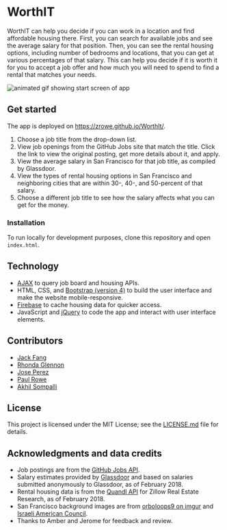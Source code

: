 # WorthIT

WorthIT can help you decide if you can work in a location and find affordable housing there. First, you can search for available jobs and see the average salary for that position. Then, you can see the rental housing options, including number of bedrooms and locations, that you can get at various percentages of that salary. This can help you decide if it is worth it for you to accept a job offer and how much you will need to spend to find a rental that matches your needs.

![animated gif showing start screen of app](animated-dropdown.gif)

## Get started

The app is deployed on https://zrowe.github.io/WorthIt/.

1. Choose a job title from the drop-down list.
2. View job openings from the GitHub Jobs site that match the title. Click the link to view the original posting, get more details about it, and apply.
3. View the average salary in San Francisco for that job title, as compiled by Glassdoor.
4. View the types of rental housing options in San Francisco and neighboring cities that are within 30-, 40-, and 50-percent of that salary.
5. Choose a different job title to see how the salary affects what you can get for the money.

### Installation

To run locally for development purposes, clone this repository and open `index.html`.

## Technology

- [AJAX](https://en.wikipedia.org/wiki/Ajax_(programming)) to query job board and housing APIs.
- HTML, CSS, and [Bootstrap (version 4)](https://getbootstrap.com/docs/4.0/getting-started/introduction/) to build the user interface and make the website mobile-responsive.
- [Firebase](https://firebase.google.com/) to cache housing data for quicker access.
- JavaScript and [jQuery](https://jquery.com/) to code the app and interact with user interface elements.

## Contributors

- [Jack Fang](https://github.com/jackfang415)
- [Rhonda Glennon](https://github.com/rmglennon)
- [Jose Perez](https://github.com/jperez650)
- [Paul Rowe](https://github.com/zrowe)
- [Akhil Sompalli](https://github.com/sompaak)

## License

This project is licensed under the MIT License; see the [LICENSE.md](LICENSE.md) file for details.

## Acknowledgments and data credits

- Job postings are from the [GitHub Jobs API](https://jobs.github.com/api).
- Salary estimates provided by [Glassdoor](https://www.glassdoor.com/Salaries/index.htm) and based on salaries submitted anonymously to Glassdoor, as of February 2018.
- Rental housing data is from the [Quandl API](https://www.quandl.com/data/ZILLOW-Zillow-Real-Estate-Research) for Zillow Real Estate Research, as of February 2018.
- San Francisco background images are from [orboloops9 on imgur](https://imgur.com/gallery/Kzyb3BE) and [Israeli American Council](https://www.israeliamerican.org/sites/default/files/homepage-sf-city-1080.jpg).
- Thanks to Amber and Jerome for feedback and review.
